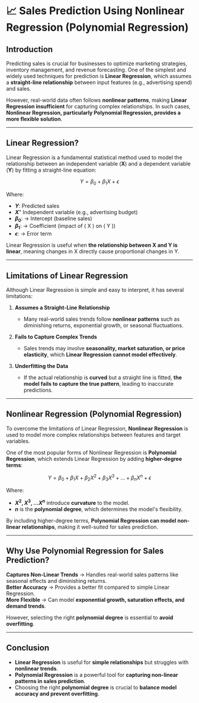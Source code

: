 # 📈 Sales Prediction Using Nonlinear Regression (Polynomial Regression)

## **Introduction**
Predicting sales is crucial for businesses to optimize marketing strategies, inventory management, and revenue forecasting. One of the simplest and widely used techniques for prediction is **Linear Regression**, which assumes a **straight-line relationship** between input features (e.g., advertising spend) and sales.

However, real-world data often follows **nonlinear patterns**, making **Linear Regression insufficient** for capturing complex relationships. In such cases, **Nonlinear Regression, particularly Polynomial Regression, provides a more flexible solution**.

---

## **Linear Regression?**
Linear Regression is a fundamental statistical method used to model the relationship between an independent variable (**X**) and a dependent variable (**Y**) by fitting a straight-line equation:

$$
Y = \beta_0 + \beta_1 X + \epsilon
$$

Where:
- **$Y$**: Predicted sales
- **$X$**" Independent variable (e.g., advertising budget)
- **$\beta_0$**: → Intercept (baseline sales)
- **$\beta_1$**: → Coefficient (impact of \( X \) on \( Y \))
- **$\epsilon$**: → Error term

Linear Regression is useful when **the relationship between X and Y is linear**, meaning changes in X directly cause proportional changes in Y.

---

## **Limitations of Linear Regression**
Although Linear Regression is simple and easy to interpret, it has several limitations:

1. **Assumes a Straight-Line Relationship**  
   - Many real-world sales trends follow **nonlinear patterns** such as diminishing returns, exponential growth, or seasonal fluctuations.

2. **Fails to Capture Complex Trends**  
   - Sales trends may involve **seasonality, market saturation, or price elasticity**, which **Linear Regression cannot model effectively**.

3. **Underfitting the Data**  
   - If the actual relationship is **curved** but a straight line is fitted, **the model fails to capture the true pattern**, leading to inaccurate predictions.

---

## **Nonlinear Regression (Polynomial Regression)**
To overcome the limitations of Linear Regression, **Nonlinear Regression** is used to model more complex relationships between features and target variables.

One of the most popular forms of Nonlinear Regression is **Polynomial Regression**, which extends Linear Regression by adding **higher-degree terms**:

$$
Y = \beta_0 + \beta_1 X + \beta_2 X^2 + \beta_3 X^3 + ... + \beta_n X^n + \epsilon
$$

Where:
- **$X^2, X^3, ... X^n$** introduce **curvature** to the model.
- **$n$** is the **polynomial degree**, which determines the model's flexibility.

By including higher-degree terms, **Polynomial Regression can model non-linear relationships**, making it well-suited for sales prediction.

---

## **Why Use Polynomial Regression for Sales Prediction?**
**Captures Non-Linear Trends** → Handles real-world sales patterns like seasonal effects and diminishing returns.  
**Better Accuracy** → Provides a better fit compared to simple Linear Regression.  
**More Flexible** → Can model **exponential growth, saturation effects, and demand trends**.  

However, selecting the right **polynomial degree** is essential to **avoid overfitting**.

---

## **Conclusion**
- **Linear Regression** is useful for **simple relationships** but struggles with **nonlinear trends**.
- **Polynomial Regression** is a powerful tool for **capturing non-linear patterns in sales prediction**.
- Choosing the right **polynomial degree** is crucial to **balance model accuracy and prevent overfitting**.
